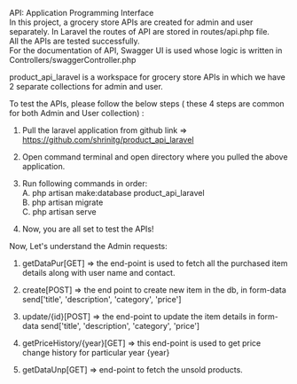 API: Application Programming Interface <br>
In this project, a grocery store APIs are created for admin and user separately. In Laravel the routes of API are stored in routes/api.php file. <br>
All the APIs are tested successfully. <br>
For the documentation of API, Swagger UI is used whose logic is written in Controllers/swaggerController.php <br>

product_api_laravel is a workspace for grocery store APIs in which we have 2 separate collections for admin and user. <br>

To test the APIs, please follow the below steps ( these 4 steps are common for both Admin and User collection) : <br>

1. Pull the laravel application from github link => https://github.com/shrinitg/product_api_laravel <br>

2. Open command terminal and open directory where you pulled the above application. <br>

3. Run following commands in order: <br>
    A. php artisan make:database product_api_laravel <br>
    B. php artisan migrate <br>
    C. php artisan serve <br>

4. Now, you are all set to test the APIs! <br>

Now, Let's understand the Admin requests: <br>

1. getDataPur[GET] => the end-point is used to fetch all the purchased item details along with user name and contact. <br>

2. create[POST] => the end point to create new item in the db, in form-data send['title', 'description', 'category', 'price'] <br>

3. update/{id}[POST] => the end-point to update the item details in form-data send['title', 'description', 'category', 'price'] <br>

4. getPriceHistory/{year}[GET] => this end-point is used to get price change history for particular year {year} <br>

5. getDataUnp[GET] => end-point to fetch the unsold products. <br>